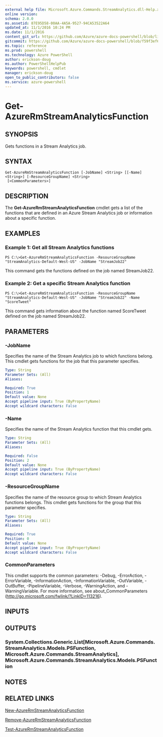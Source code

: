 ```yaml
---
external help file: Microsoft.Azure.Commands.StreamAnalytics.dll-Help.xml
online version: 
schema: 2.0.0
ms.assetid: 87E95D58-00AA-4A5A-9527-94CA53522A64
updated_at: 11/1/2016 10:24 PM
ms.date: 11/1/2016
content_git_url: https://github.com/Azure/azure-docs-powershell/blob/live/azureps-cmdlets-docs/ResourceManager/AzureRM.StreamAnalytics/v1.0.12/Get-AzureRmStreamAnalyticsFunction.md
gitcommit: https://github.com/Azure/azure-docs-powershell/blob/f59f3ef60bc592383812213e69fd77ba950759ed/azureps-cmdlets-docs/ResourceManager/AzureRM.StreamAnalytics/v1.0.12/Get-AzureRmStreamAnalyticsFunction.md
ms.topic: reference
ms.prod: powershell
ms.technology: Azure PowerShell
author: erickson-doug
ms.author: PowerShellHelpPub
keywords: powershell, cmdlet
manager: erickson-doug
open_to_public_contributors: false
ms.service: azure-powershell
---
```


# Get-AzureRmStreamAnalyticsFunction

## SYNOPSIS
Gets functions in a Stream Analytics job.

## SYNTAX

```
Get-AzureRmStreamAnalyticsFunction [-JobName] <String> [[-Name] <String>] [-ResourceGroupName] <String>
 [<CommonParameters>]
```

## DESCRIPTION
The **Get-AzureRmStreamAnalyticsFunction** cmdlet gets a list of the functions that are defined in an Azure Stream Analytics job or information about a specific function.

## EXAMPLES

### Example 1: Get all Stream Analytics functions
```
PS C:\>Get-AzureRmStreamAnalyticsFunction -ResourceGroupName "StreamAnalytics-Default-West-US" -JobName "StreamJob22"
```

This command gets the functions defined on the job named StreamJob22.

### Example 2: Get a specific Stream Analytics function
```
PS C:\>Get-AzureRmStreamAnalyticsFunction -ResourceGroupName "StreamAnalytics-Default-West-US" -JobName "StreamJob22" -Name "ScoreTweet"
```

This command gets information about the function named ScoreTweet defined on the job named StreamJob22.

## PARAMETERS

### -JobName
Specifies the name of the Stream Analytics job to which functions belong.
This cmdlet gets functions for the job that this parameter specifies.

```yaml
Type: String
Parameter Sets: (All)
Aliases: 

Required: True
Position: 1
Default value: None
Accept pipeline input: True (ByPropertyName)
Accept wildcard characters: False
```

### -Name
Specifies the name of the Stream Analytics function that this cmdlet gets.

```yaml
Type: String
Parameter Sets: (All)
Aliases: 

Required: False
Position: 2
Default value: None
Accept pipeline input: True (ByPropertyName)
Accept wildcard characters: False
```

### -ResourceGroupName
Specifies the name of the resource group to which Stream Analytics functions belongs.
This cmdlet gets functions for the group that this parameter specifies.

```yaml
Type: String
Parameter Sets: (All)
Aliases: 

Required: True
Position: 0
Default value: None
Accept pipeline input: True (ByPropertyName)
Accept wildcard characters: False
```

### CommonParameters
This cmdlet supports the common parameters: -Debug, -ErrorAction, -ErrorVariable, -InformationAction, -InformationVariable, -OutVariable, -OutBuffer, -PipelineVariable, -Verbose, -WarningAction, and -WarningVariable. For more information, see about_CommonParameters (http://go.microsoft.com/fwlink/?LinkID=113216).

## INPUTS

## OUTPUTS

### System.Collections.Generic.List[Microsoft.Azure.Commands.StreamAnalytics.Models.PSFunction, Microsoft.Azure.Commands.StreamAnalytics], Microsoft.Azure.Commands.StreamAnalytics.Models.PSFunction

## NOTES

## RELATED LINKS

[New-AzureRmStreamAnalyticsFunction](xref:ResourceManager/AzureRM.StreamAnalytics/v1.0.12/New-AzureRmStreamAnalyticsFunction.md)

[Remove-AzureRmStreamAnalyticsFunction](xref:ResourceManager/AzureRM.StreamAnalytics/v1.0.12/Remove-AzureRmStreamAnalyticsFunction.md)

[Test-AzureRmStreamAnalyticsFunction](xref:ResourceManager/AzureRM.StreamAnalytics/v1.0.12/Test-AzureRmStreamAnalyticsFunction.md)


